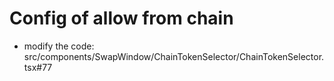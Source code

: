 # Config of allow from chain
* modify the code: src/components/SwapWindow/ChainTokenSelector/ChainTokenSelector.tsx#77